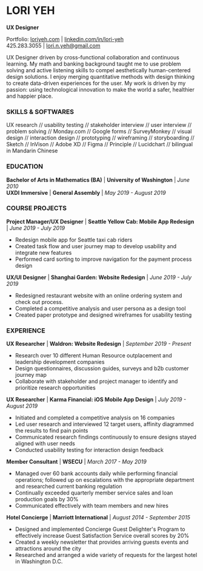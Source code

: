 # **LORI YEH**
**UX Designer**

Portfolio: [loriyeh.com](http://loriyeh.com) | [linkedin.com/in/lori-yeh](www.linkedin.com/in/lori-yeh) <br>
425.283.3055 | lori.n.yeh@gmail.com 
    
UX Designer driven by cross-functional collaboration and continuous learning. My math and banking background taught me to use problem solving and active listening skills to compel aesthetically human-centered design solutions. I enjoy merging quantitative methods with design thinking to create data-driven experiences for the user. My work is driven by my passion: using technological innovation to make the world a safer, healthier and happier place.

### SKILLS & SOFTWARES
UX research // usability testing // stakeholder interview // user interview // problem solving // Monday.com // Google forms // SurveyMonkey // visual design // interaction design // prototyping // wireframing // storyboarding // Sketch // InVison // Adobe XD // Figma // Principle // Lucidchart // bilingual in Mandarin Chinese

### EDUCATION
**Bachelor of Arts in Mathematics (BA)** | **University of Washington** | _June 2010_ <br>
**UXDI Immersive** | **General Assembly** | _May 2019 - August 2019_

### COURSE PROJECTS

**Project Manager/UX Designer** | **Seattle Yellow Cab: Mobile App Redesign** | _June 2019 - July 2019_
* Redesign mobile app for Seattle taxi cab riders
* Created task flow and user journey map to develop usability and integrate new features
* Performed card sorting to improve navigation for the payment process design

**UX/UI Designer** | **Shanghai Garden: Website Redesign** | _June 2019 - July 2019_
* Redesigned restaurant website with an online ordering system and check out process. 
* Completed a competitive analysis and user persona as a design tool
* Created paper prototype and designed wireframes for usability testing

### EXPERIENCE

**UX Researcher** | **Waldron: Website Redesign** | _September 2019 - Present_ 
* Research over 10 different Human Resource outplacement and leadership development companies 
* Design questionnaires, discussion guides, surveys and b2b customer journey map 
* Collaborate with stakeholder and project manager to identify and prioritize research opportunities

**UX Researcher** | **Karma Financial: iOS Mobile App Design** | _July 2019 - August 2019_
* Initiated and completed a competitive analysis on 16 companies
* Led user research and interviewed 12 target users, affinity diagrammed the results to find pain points 
* Communicated research findings continuously to ensure designs stayed aligned with user needs
* Conducted usability testing for interaction design feedback

**Member Consultant** | **WSECU** | _March 2017 - May 2019_
* Managed over 60 bank accounts daily while performing financial operations; followed up on escalations with the appropriate department and researched current banking regulation
* Continually exceeded quarterly member service sales and loan production goals by 30%
* Communicated effectively with team members and new hires 

**Hotel Concierge** | **Marriott International** | _August 2014 - September 2015_
* Designed and implemented Concierge Guest Delighter's Program to effectively increase Guest Satisfaction Service overall scores by 20%
* Created a weekly newsletter that provides arriving guests events and attractions around the city
* Researched and arranged a wide variety of requests for the largest hotel in Washington D.C.


